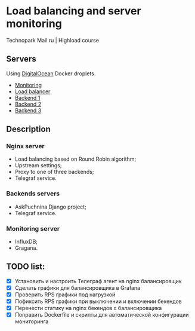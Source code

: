 # Load balancing and server monitoring
Technopark Mail.ru | Highload course

## Servers
Using [DigitalOcean](https://www.digitalocean.com) Docker droplets.

- [Monitoring](http://207.154.202.247:3000)
- [Load balancer](http://207.154.198.26)
- [Backend 1](http://188.166.161.195)
- [Backend 2](http://207.154.202.250)
- [Backend 3](http://207.154.198.18)

## Description
### Nginx server 
- Load balancing based on Round Robin algorithm;
- Upstream settings;
- Proxy to one of three backends;
- Telegraf service.

### Backends servers
- AskPuchnina Django project;
- Telegraf service.

### Monitoring server
- InfluxDB;
- Gragana.

## TODO list:
- [x] Установить и настроить Телеграф агент на nginx балансировщик
- [x] Сделать графики для балансировщика в Grafana
- [x] Проверить RPS графики под нагрузкой
- [x] Пофиксить RPS графики при выключении и включении бекендов
- [x] Перенести статику на nginx бекендов с балансировщика
- [x] Поправить Dockerfile и скрипты для автоматической конфигурации мониторинга